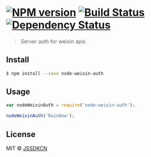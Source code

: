 #  [![NPM version][npm-image]][npm-url] [![Build Status][travis-image]][travis-url] [![Dependency Status][daviddm-image]][daviddm-url]

> Server auth for weixin apis


## Install

```sh
$ npm install --save node-weixin-auth
```


## Usage

```js
var nodeWeixinAuth = require('node-weixin-auth');

nodeWeixinAuth('Rainbow');
```


## License

MIT © [JSSDKCN](blog.3gcnbeta.com)


[npm-image]: https://badge.fury.io/js/node-weixin-auth.svg
[npm-url]: https://npmjs.org/package/node-weixin-auth
[travis-image]: https://travis-ci.org/JSSDKCN/node-weixin-auth.svg?branch=master
[travis-url]: https://travis-ci.org/JSSDKCN/node-weixin-auth
[daviddm-image]: https://david-dm.org/JSSDKCN/node-weixin-auth.svg?theme=shields.io
[daviddm-url]: https://david-dm.org/JSSDKCN/node-weixin-auth
